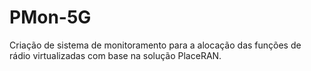 # PMon-5G
Criação de sistema de monitoramento para a alocação das funções de rádio virtualizadas com base na solução PlaceRAN.
